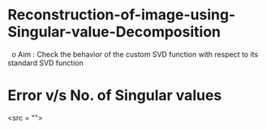 # Reconstruction-of-image-using-Singular-value-Decomposition
  o Aim : Check the behavior of the custom SVD function with respect to its standard SVD function

# Error v/s No. of Singular values

<src = "">
